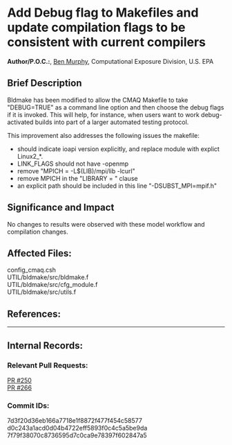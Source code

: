 # Add Debug flag to Makefiles and update compilation flags to be consistent with current compilers  

**Author/P.O.C.:**, [Ben Murphy](mailto:murphy.benjamin@epa.gov), Computational Exposure Division, U.S. EPA  

## Brief Description

Bldmake has been modified to allow the CMAQ Makefile to take "DEBUG=TRUE" as a command line option and then choose the debug flags if it is invoked. This will help, for instance, when users want to work debug-activated builds into part of a larger automated testing protocol.

This improvement also addresses the following issues the makefile:
* should indicate ioapi version explicitly, and replace module with explict Linux2_*.
* LINK_FLAGS should not have -openmp
* remove "MPICH = -L$(LIB)/mpi/lib -lcurl"
* remove MPICH in the "LIBRARY = " clause
* an explicit path should be included in this line "-DSUBST_MPI=mpif.h"

## Significance and Impact

No changes to results were observed with these model workflow and compilation changes.

## Affected Files:

config_cmaq.csh  
UTIL/bldmake/src/bldmake.f  
UTIL/bldmake/src/cfg_module.f  
UTIL/bldmake/src/utils.f  

## References:    

-----
## Internal Records:


### Relevant Pull Requests:
  [PR #250](https://github.com/USEPA/CMAQ_Dev/pull/250)  
  [PR #266](https://github.com/USEPA/CMAQ_Dev/pull/266)  

### Commit IDs:

7d3f20d36eb166a7718e1f8872f477f454c58577  
d0c243a1acd0d04b4722eff5893f0c4c5a5be9da  
7f79f38070c8736595d7c0ca9e78397f602847a5  
